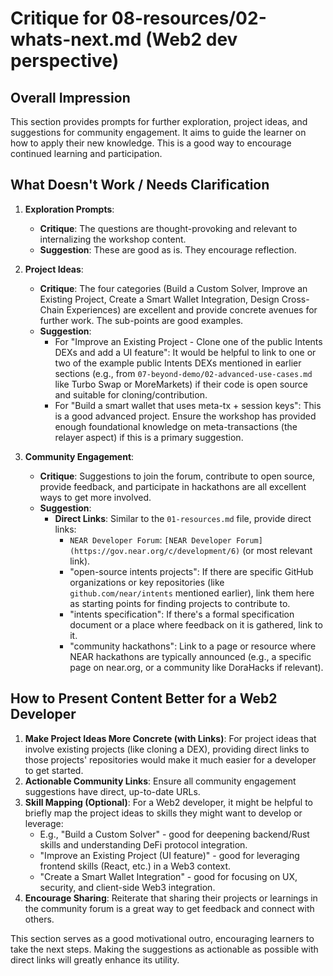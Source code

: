 # Critique for 08-resources/02-whats-next.md (Web2 dev perspective)

## Overall Impression

This section provides prompts for further exploration, project ideas, and suggestions for community engagement. It aims to guide the learner on how to apply their new knowledge. This is a good way to encourage continued learning and participation.

## What Doesn't Work / Needs Clarification

1.  **Exploration Prompts**:

    - **Critique**: The questions are thought-provoking and relevant to internalizing the workshop content.
    - **Suggestion**: These are good as is. They encourage reflection.

2.  **Project Ideas**:

    - **Critique**: The four categories (Build a Custom Solver, Improve an Existing Project, Create a Smart Wallet Integration, Design Cross-Chain Experiences) are excellent and provide concrete avenues for further work. The sub-points are good examples.
    - **Suggestion**:
      - For "Improve an Existing Project - Clone one of the public Intents DEXs and add a UI feature": It would be helpful to link to one or two of the example public Intents DEXs mentioned in earlier sections (e.g., from `07-beyond-demo/02-advanced-use-cases.md` like Turbo Swap or MoreMarkets) if their code is open source and suitable for cloning/contribution.
      - For "Build a smart wallet that uses meta-tx + session keys": This is a good advanced project. Ensure the workshop has provided enough foundational knowledge on meta-transactions (the relayer aspect) if this is a primary suggestion.

3.  **Community Engagement**:
    - **Critique**: Suggestions to join the forum, contribute to open source, provide feedback, and participate in hackathons are all excellent ways to get more involved.
    - **Suggestion**:
      - **Direct Links**: Similar to the `01-resources.md` file, provide direct links:
        - `NEAR Developer Forum`: `[NEAR Developer Forum](https://gov.near.org/c/development/6)` (or most relevant link).
        - "open-source intents projects": If there are specific GitHub organizations or key repositories (like `github.com/near/intents` mentioned earlier), link them here as starting points for finding projects to contribute to.
        - "intents specification": If there's a formal specification document or a place where feedback on it is gathered, link to it.
        - "community hackathons": Link to a page or resource where NEAR hackathons are typically announced (e.g., a specific page on near.org, or a community like DoraHacks if relevant).

## How to Present Content Better for a Web2 Developer

1.  **Make Project Ideas More Concrete (with Links)**: For project ideas that involve existing projects (like cloning a DEX), providing direct links to those projects' repositories would make it much easier for a developer to get started.
2.  **Actionable Community Links**: Ensure all community engagement suggestions have direct, up-to-date URLs.
3.  **Skill Mapping (Optional)**: For a Web2 developer, it might be helpful to briefly map the project ideas to skills they might want to develop or leverage:
    - E.g., "Build a Custom Solver" - good for deepening backend/Rust skills and understanding DeFi protocol integration.
    - "Improve an Existing Project (UI feature)" - good for leveraging frontend skills (React, etc.) in a Web3 context.
    - "Create a Smart Wallet Integration" - good for focusing on UX, security, and client-side Web3 integration.
4.  **Encourage Sharing**: Reiterate that sharing their projects or learnings in the community forum is a great way to get feedback and connect with others.

This section serves as a good motivational outro, encouraging learners to take the next steps. Making the suggestions as actionable as possible with direct links will greatly enhance its utility.
